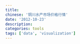 ```yaml
---
title:
chinese: '铜川水产市场价格行情'
date: '2012-10-23'
description:
categories: tools
tags: ['data', 'visualization']
---
```

<div id="market" style="height: 400px; overflow: auto;">
</div>
<div class="modal" id="graphModal" tabindex="-1" role="dialog" aria-labelledby="graphModalLabel" aria-hidden="true" style="display: none">
</div>
<script type="text/template" id="graph-template">
      <div class="modal-header">
        <button type="button" class="close" data-dismiss="modal" aria-hidden="true">×</button>
        <h3 id="graphModalLabel"><%= name %></h3>
      </div>
      <div class="modal-body">
        <div id="morris"></div>
      </div>
      <div class="modal-footer">
        <button class="btn btn-primary" data-dismiss="modal" aria-hidden="true">Close</button>
      </div>
</script>
<div>
    <script src="/assets/twitter/javascripts/jquery-1.8.1.min.js"></script>
    <script src="/assets/twitter/javascripts/bootstrap.min.js"></script>
    <script src="/assets/twitter/javascripts/underscore-min.js"></script>
    <script src="/assets/twitter/javascripts/wind-all-0.7.3.js"></script>
    <script src="/assets/twitter/javascripts/raphael-min.js"></script>
    <script src="/assets/twitter/javascripts/morris.min.js"></script>
    <script src="/assets/twitter/javascripts/json-to-table.js"></script>
    <script type="text/javascript">
    (function(){
        var root=this;
        var Aqua=root.Aqua={};
        var getJSONAsync = function (url) {
            return Wind.Async.Task.create(function (t) {
                $.getJSON(url, function (data) {
                    t.complete("success", data);
                });
            });
        };
        var intersectAsync = eval(Wind.compile("async", function () {
              var data=$await(Wind.Async.Task.whenAll({
                      market: getJSONAsync('/api/aqua/market.json'),
                      trend: getJSONAsync('/api/aqua/trend.json')
                  }));
              return {
                  market: data.market,
                  trend: data.trend
              };
        }));
        var trend=[];
        var plots=[];
        Aqua.graph = function(fish) {
            var template=_.template($('#graph-template').html());
            $('#graphModal').html(template({name: fish}));
            var data=_.find(trend, function(t) { return t.fish==fish});
            var keys=_.sortBy(_.keys(data.prices), function(date){
                return new Date(date);
            });
            plots=[];
            for (i=0; i<keys.length; i++)
            {
                var key=keys[i];
                plots[i]={'p': data.prices[key], 't': key};
            };
            $('#graphModal').modal();
        };
        $('#graphModal').on('shown', function () {
            Morris.Line({
              element: 'morris',
              data: plots,
              xkey: 't',
              ykeys: ['p'],
              labels: ['Price']
            });
        });
        var composeJavascriptLink = function(message) {
            js= "javascript:Aqua.graph('{0}');";
            return js.format(message);
        };
        var intepretJavascriptLink = function(url) {
            var pattern=/^javascript:Aqua.graph\(\'([\s\S]*)\'\);$/;
            var message=url.match(pattern)[1];
            var link = '<a class="btn btn-primary" href="{0}">' + message + '</a>';
            return link.format(url);
        };
        var populateAsync = eval(Wind.compile("async", function () {
               var data=$await(intersectAsync());
               var market=_.map(data.market, function(num){ return {'product': composeJavascriptLink(num.fish), 'price': num.price, 'date': num.date}; });
               trend=data.trend;
               $("#market").html(ConvertJsonToTable(market, 'jsonTable', 'table table-striped table-condensed', intepretJavascriptLink));
         }));
         populateAsync().start();
    })();
    </script>
</div>